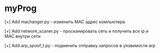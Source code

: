 # myProg
[+] Add machanger.py - изменить MAC адрес компьютера

[+] Add network_scaner.py - просканировать сеть и получить все ip и MAC внутри сети

[+] Add arp_spoof_t.py - подменить отправку запросов в уязвимости arp
